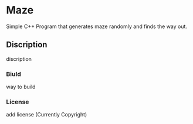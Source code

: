 # Maze
Simple C++ Program that generates maze randomly and finds the way out.

## Discription 
discription

### Biuld
way to build

### License
add license (Currently Copyright)